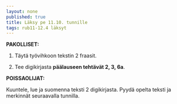 ```yaml
---
layout: none
published: true
title: Läksy pe 11.10. tunnille
tags: rub11-12.4 läksyt
---
```

**PAKOLLISET:**

1. Täytä työvihkoon tekstin 2 fraasit.

2. Tee digikirjasta **päälauseen tehtävät 2, 3, 6a**.

**POISSAOLIJAT:**

Kuuntele, lue ja suomenna teksti 2 digikirjasta. Pyydä opelta teksti ja merkinnät seuraavalla tunnilla.


